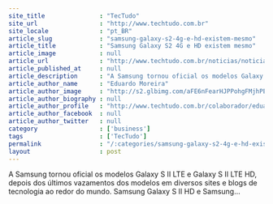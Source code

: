 ```yaml
---
site_title               : "TecTudo"
site_url                 : "http://www.techtudo.com.br"
site_locale              : "pt_BR"
article_slug             : "samsung-galaxy-s2-4g-e-hd-existem-mesmo"
article_title            : "Samsung Galaxy S2 4G e HD existem mesmo"
article_image            : null
article_url              : "http://www.techtudo.com.br/noticias/noticia/2011/09/samsung-galaxy-s2-4g-e-hd-existem-mesmo.html"
article_published_at     : null
article_description      : "A Samsung tornou oficial os modelos Galaxy S II LTE e Galaxy S II LTE HD, depois dos últimos vazamentos dos modelos em diversos sites e blogs de tecnologia ao redor do mundo. Samsung Galaxy S II HD e Samsung..."
article_author_name      : "Eduardo Moreira"
article_author_image     : "http://s2.glbimg.com/aFE6nFearHJPPohgFMjhPEuGtBg=/30x30/s2.glbimg.com/dH3SXibOjM88j2gE_hEN3EPaed8=/140x140/s.glbimg.com/po/tt2/f/original/2013/11/12/eduardo-moreira.jpg"
article_author_biography : null
article_author_profile   : "http://www.techtudo.com.br/colaborador/eduardo-moreira.html"
article_author_facebook  : null
article_author_twitter   : null
category                 : ['business']
tags                     : ['TecTudo']
permalink                : "/:categories/samsung-galaxy-s2-4g-e-hd-existem-mesmo/"
layout                   : post
---
```


A Samsung tornou oficial os modelos Galaxy S II LTE e Galaxy S II LTE HD, depois dos últimos vazamentos dos modelos em diversos sites e blogs de tecnologia ao redor do mundo. Samsung Galaxy S II HD e Samsung...
